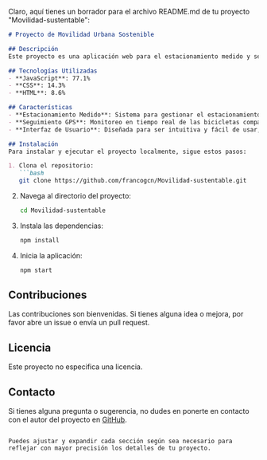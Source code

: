 Claro, aquí tienes un borrador para el archivo README.md de tu proyecto "Movilidad-sustentable":

```markdown
# Proyecto de Movilidad Urbana Sostenible

## Descripción
Este proyecto es una aplicación web para el estacionamiento medido y seguimiento GPS de bicicletas compartidas. La aplicación está diseñada para promover el uso de transporte sostenible y facilitar la movilidad urbana.

## Tecnologías Utilizadas
- **JavaScript**: 77.1%
- **CSS**: 14.3%
- **HTML**: 8.6%

## Características
- **Estacionamiento Medido**: Sistema para gestionar el estacionamiento de bicicletas en diferentes ubicaciones de la ciudad.
- **Seguimiento GPS**: Monitoreo en tiempo real de las bicicletas compartidas para mejorar la seguridad y el mantenimiento.
- **Interfaz de Usuario**: Diseñada para ser intuitiva y fácil de usar, con componentes visuales atractivos.

## Instalación
Para instalar y ejecutar el proyecto localmente, sigue estos pasos:

1. Clona el repositorio:
   ```bash
   git clone https://github.com/francogcn/Movilidad-sustentable.git
   ```

2. Navega al directorio del proyecto:
   ```bash
   cd Movilidad-sustentable
   ```

3. Instala las dependencias:
   ```bash
   npm install
   ```

4. Inicia la aplicación:
   ```bash
   npm start
   ```

## Contribuciones
Las contribuciones son bienvenidas. Si tienes alguna idea o mejora, por favor abre un issue o envía un pull request.

## Licencia
Este proyecto no especifica una licencia.

## Contacto
Si tienes alguna pregunta o sugerencia, no dudes en ponerte en contacto con el autor del proyecto en [GitHub](https://github.com/francogcn).

```

Puedes ajustar y expandir cada sección según sea necesario para reflejar con mayor precisión los detalles de tu proyecto.
